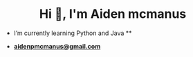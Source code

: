 <h1 align="center">Hi 👋, I'm Aiden mcmanus</h1>


-  I’m currently learning Python and Java **

-  **aidenpmcmanus@gmail.com**



